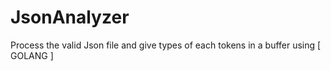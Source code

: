 # JsonAnalyzer
Process the valid Json file and give types of each tokens in a buffer using [ GOLANG ]
